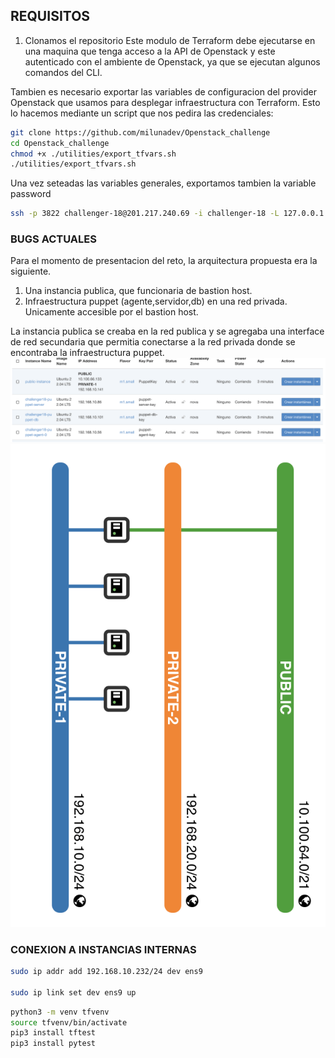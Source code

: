 
## REQUISITOS
1. Clonamos el repositorio
Este modulo de Terraform debe ejecutarse en una maquina que tenga acceso a la API de Openstack y este autenticado con el ambiente de Openstack, ya que se ejecutan algunos comandos del CLI.

Tambien es necesario exportar las variables de configuracion del provider Openstack que usamos para desplegar infraestructura con Terraform.
Esto lo hacemos mediante un script que nos pedira las credenciales:
```bash
git clone https://github.com/milunadev/Openstack_challenge
cd Openstack_challenge
chmod +x ./utilities/export_tfvars.sh
./utilities/export_tfvars.sh
```
Una vez seteadas las variables generales, exportamos tambien la variable password


```bash
ssh -p 3822 challenger-18@201.217.240.69 -i challenger-18 -L 127.0.0.1:8080:10.100.1.31:80
```

### BUGS ACTUALES
Para el momento de presentacion del reto, la arquitectura propuesta era la siguiente.
1. Una instancia publica, que funcionaria de bastion host.
2. Infraestructura puppet (agente,servidor,db) en una red privada. Unicamente accesible por el bastion host.

La instancia publica se creaba en la red publica y se agregaba una interface de red secundaria que permitia conectarse a la red privada donde se encontraba la infraestructura puppet.
![alt text](image.png)
![](image-1.png)


### CONEXION A INSTANCIAS INTERNAS


```bash
sudo ip addr add 192.168.10.232/24 dev ens9

sudo ip link set dev ens9 up
```

```bash
python3 -m venv tfvenv
source tfvenv/bin/activate
pip3 install tftest
pip3 install pytest

```
